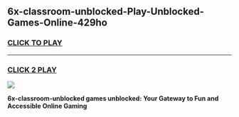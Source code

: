 
## 6x-classroom-unblocked-Play-Unblocked-Games-Online-429ho
<h3>
<a href="https://premium76.site?title=6x-classroom-unblocked&ref=25A">CLICK TO PLAY</a></h3>
<hr>

<h3>
<a href="https://premium76.site?title=6x-classroom-unblocked&ref=25A">CLICK 2 PLAY</a>
  
</h3>

<a href="https://premium76.site?title=6x-classroom-unblocked&ref=25A"><img src="https://clearcache.store/games.png"></a>


**6x-classroom-unblocked games unblocked: Your Gateway to Fun and Accessible Online Gaming**
